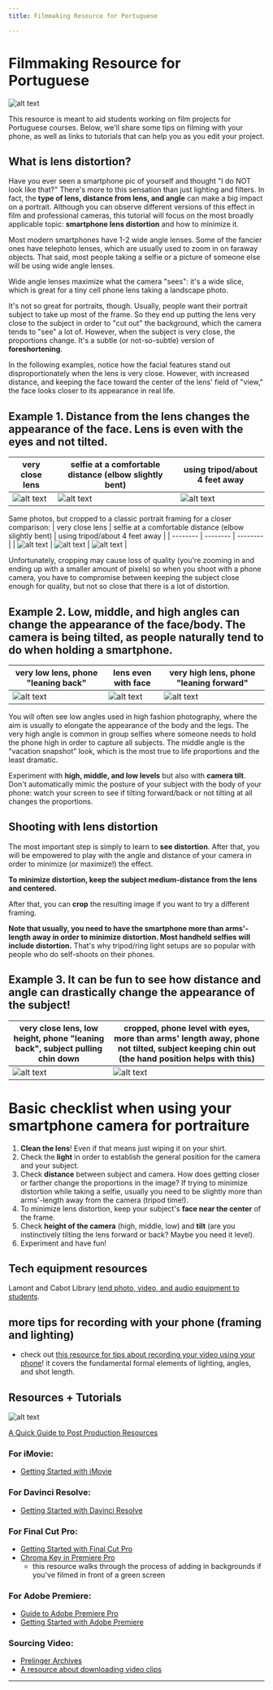 ```yaml
---
title: Filmmaking Resource for Portuguese

---
```


# Filmmaking Resource for Portuguese

![alt text](https://files.slack.com/files-pri/T0HTW3H0V-F07UKPENV8X/brown___white_fashion_photo_collage_new_collection_facebook_cover.png?pub_secret=f721f377c6)

This resource is meant to aid students working on film projects for Portuguese courses. Below, we'll share some tips on filming with your phone, as well as links to tutorials that can help you as you edit your project.

## What is lens distortion?

Have you ever seen a smartphone pic of yourself and thought "I do NOT look like that?" There's more to this sensation than just lighting and filters. In fact, the **type of lens, distance from lens, and angle** can make a big impact on a portrait. Although you can observe different versions of this effect in film and professional cameras, this tutorial will focus on the most broadly applicable topic: **smartphone lens distortion** and how to minimize it.

Most modern smartphones have 1-2 wide angle lenses. Some of the fancier ones have telephoto lenses, which are usually used to zoom in on faraway objects. That said, most people taking a selfie or a picture of someone else will be using wide angle lenses.

Wide angle lenses maximize what the camera "sees": it's a wide slice, which is great for a tiny cell phone lens taking a landscape photo.

It's not so great for portraits, though. Usually, people want their portrait subject to take up most of the frame. So they end up putting the lens very close to the subject in order to "cut out" the background, which the camera tends to "see" a lot of. However, when the subject is very close, the proportions change. It's a subtle (or not-so-subtle) version of **foreshortening**.

In the following examples, notice how the facial features stand out disproportionately when the lens is very close. However, with increased distance, and keeping the face toward the center of the lens' field of "view," the face looks closer to its appearance in real life.

## Example 1. Distance from the lens changes the appearance of the face. Lens is even with the eyes and not tilted.

| very close lens | selfie at a comfortable distance (elbow slightly bent)  | using tripod/about 4 feet away |
| -------- | -------- | -------- |
| ![alt text](https://files.slack.com/files-pri/T0HTW3H0V-F07LUK6BPG8/img_1215.jpg?pub_secret=1a9f40948a)    | ![alt text](https://files.slack.com/files-pri/T0HTW3H0V-F07LJFZNYJD/img_1216.jpg?pub_secret=e7257429b2)     | ![alt text](https://files.slack.com/files-pri/T0HTW3H0V-F07L5RTQL9G/img_1219.jpg?pub_secret=2faf3b69ae)    |

Same photos, but cropped to a classic portrait framing for a closer comparison:
| very close lens | selfie at a comfortable distance (elbow slightly bent) | using tripod/about 4 feet away |
| -------- | -------- | -------- |
| ![alt text](https://files.slack.com/files-pri/T0HTW3H0V-F07LUK6BPG8/img_1215.jpg?pub_secret=1a9f40948a)    | ![alt text](https://files.slack.com/files-pri/T0HTW3H0V-F07KZ7S9TAA/img_1216.jpg?pub_secret=6a18181393)     | ![alt text](https://files.slack.com/files-pri/T0HTW3H0V-F07L5PD09MH/img_1219.jpg?pub_secret=30c6db2eb8)    |

Unfortunately, cropping may cause loss of quality (you're zooming in and ending up with a smaller amount of pixels) so when you shoot with a phone camera, you have to compromise between keeping the subject close enough for quality, but not so close that there is a lot of distortion.

## Example 2.  Low, middle, and high angles can change the appearance of the face/body. The camera is being tilted, as people naturally tend to do when holding a smartphone.


| very low lens, phone "leaning back" | lens even with face | very high lens, phone "leaning forward" |
| -------- | -------- | -------- |
| ![alt text](https://files.slack.com/files-pri/T0HTW3H0V-F07L5QK9S03/img_1227.jpg?pub_secret=da89e4b65e)     | ![alt text](https://files.slack.com/files-pri/T0HTW3H0V-F07L5QL2X7D/img_1230.jpg?pub_secret=8cad937007)     | ![alt text](https://files.slack.com/files-pri/T0HTW3H0V-F07L5QLJ2Q3/img_1232.jpg?pub_secret=8d3bf72e83)    |

You will often see low angles used in high fashion photography, where the aim is usually to elongate the appearance of the body and the legs. The very high angle is common in group selfies where someone needs to hold the phone high in order to capture all subjects. The middle angle is the "vacation snapshot" look, which is the most true to life proportions and the least dramatic.

Experiment with **high, middle, and low levels** but also with **camera tilt**. Don't automatically mimic the posture of your subject with the body of your phone: watch your screen to see if tilting forward/back or not tilting at all changes the proportions.

## Shooting with lens distortion
The most important step is simply to learn to **see distortion**. After that, you will be empowered to play with the angle and distance of your camera in order to minimize (or maximize!) the effect.

**To minimize distortion, keep the subject medium-distance from the lens and centered.**

After that, you can **crop** the resulting image if you want to try a different framing.

**Note that usually, you need to have the smartphone more than arms'-length away in order to minimize distortion. Most handheld selfies will include distortion.** That's why tripod/ring light setups are so popular with people who do self-shoots on their phones.

## Example 3.  It can be fun to see how distance and angle can drastically change the appearance of the subject!

| very close lens, low height, phone "leaning back", subject pulling chin down | cropped, phone level with eyes, more than arms' length away, phone not tilted, subject keeping chin out (the hand position helps with this) |
| -------- | -------- | 
| ![alt text](https://files.slack.com/files-pri/T0HTW3H0V-F07L8EKUVSQ/img_1235.jpg?pub_secret=82c27a7773)     | ![alt text](https://files.slack.com/files-pri/T0HTW3H0V-F07L8EFFCAG/img_1239.jpg?pub_secret=19385f839a)     |


# Basic checklist when using your smartphone camera for portraiture
1. **Clean the lens**! Even if that means just wiping it on your shirt.
2. Check the **light** in order to establish the general position for the camera and your subject.
3. Check **distance** between subject and camera. How does getting closer or farther change the proportions in the image? If trying to minimize distortion while taking a selfie, usually you need to be slightly more than arms'-length away from the camera (tripod time!).
4. To minimize lens distortion, keep your subject's **face near the center** of the frame.
5. Check **height of the camera** (high, middle, low) and **tilt** (are you instinctively tilting the lens forward or back? Maybe you need it level).
6. Experiment and have fun!

## Tech equipment resources
Lamont and Cabot Library [lend photo, video, and audio equipment to students](https://guides.library.harvard.edu/multimedia_production?_).


## more tips for recording with your phone (framing and lighting)
* check out [this resource for tips about recording your video using your phone](https://hackmd.io/@lluf-23-24/BJluw2AK6)! it covers the fundamental formal elements of lighting, angles, and shot length.


## Resources + Tutorials

![alt text](https://files.slack.com/files-pri/T0HTW3H0V-F04ACF3CCMB/screen_shot_2022-11-10_at_3.30.59_pm.png?pub_secret=76286820a1)

[A Quick Guide to Post Production Resources](https://resources.learninglab.xyz/simple/projects/HDS-FilmFest/post-production)

### For iMovie:
* [Getting Started with iMovie](https://support.apple.com/en-us/HT212059)
### For Davinci Resolve:
* [Getting Started with Davinci Resolve](https://resources.learninglab.xyz/simple/people/casey-c/Resolve-getStarted)

### For Final Cut Pro:
* [Getting Started with Final Cut Pro](https://resources.learninglab.xyz/simple/people/casey-c/FCPX-getStarted)
* [Chroma Key in Premiere Pro](https://hackmd.io/A6_VuI7MSYOwfp9N48sPyg?view)
    * this resource walks through the process of adding in backgrounds if you've filmed in front of a green screen

### For Adobe Premiere:

* [Guide to Adobe Premiere Pro](/s2Pph8GJSZSvUv5ENuXqiQ)
* [Getting Started with Adobe Premiere](https://resources.learninglab.xyz/simple/people/casey-c/Premiere-getStarted)

### Sourcing Video:

* [Prelinger Archives](https://archive.org/details/prelinger)
* [A resource about downloading video clips](http://resources.learninglab.xyz/simple/projects/SOCIOL1142/Found-and-archival-footage)

---
